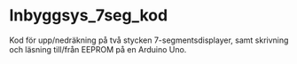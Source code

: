# Inbyggsys_7seg_kod
Kod för upp/nedräkning på två stycken 7-segmentsdisplayer, samt skrivning och läsning till/från EEPROM på en Arduino Uno.
